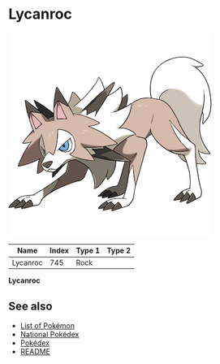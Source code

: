 # Lycanroc


![Lycanroc](images/745.png)

| **Name** | **Index** | **Type 1** | **Type 2** |
|----|----|----|----|
| Lycanroc | 745 | Rock  |  |

**Lycanroc** 

## See also

- [List of Pokémon](../pokemon.md)
- [National Pokédex](../national_pokedex.md)
- [Pokédex](../pokedex.md)
- [README](../README.md)
